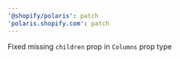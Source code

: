 ```yaml
---
'@shopify/polaris': patch
'polaris.shopify.com': patch
---
```


Fixed missing `children` prop in `Columns` prop type

